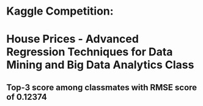 # Kaggle Competition: 
# House Prices - Advanced Regression Techniques for Data Mining and Big Data Analytics Class
## Top-3 score among classmates with RMSE score of 0.12374
